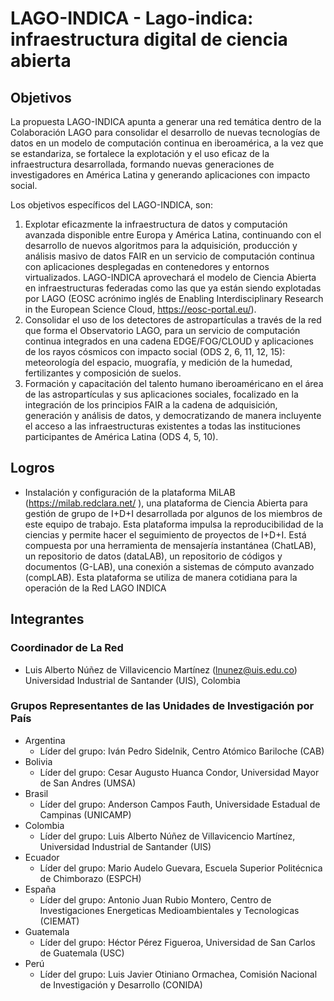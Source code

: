# LAGO-INDICA - Lago-indica: infraestructura digital de ciencia abierta

## Objetivos

La propuesta LAGO-INDICA apunta a generar una red temática dentro de la Colaboración LAGO para consolidar el desarrollo de nuevas tecnologías de datos en un modelo de computación continua en iberoamérica, a la vez que se estandariza, se fortalece la explotación y el uso eficaz de la infraestructura desarrollada, formando nuevas generaciones de investigadores en América Latina y generando aplicaciones con impacto social.

Los objetivos específicos del LAGO-INDICA, son:

1. Explotar eficazmente la infraestructura de datos y computación avanzada disponible entre Europa y América Latina, continuando con el desarrollo de nuevos algoritmos para la adquisición, producción y análisis masivo de datos FAIR en un servicio de computación continua con aplicaciones desplegadas en contenedores y entornos virtualizados. LAGO-INDICA aprovechará el modelo de Ciencia Abierta en infraestructuras federadas como las que ya están siendo explotadas por LAGO (EOSC acrónimo inglés de Enabling Interdisciplinary Research in the European Science Cloud, https://eosc-portal.eu/).
2. Consolidar el uso de los detectores de astropartículas a través de la red que forma el Observatorio LAGO, para un servicio de computación continua integrados  en una cadena EDGE/FOG/CLOUD y aplicaciones de los rayos cósmicos con impacto social (ODS 2, 6, 11, 12, 15): meteorología del espacio, muografía, y medición de la humedad, fertilizantes y composición de suelos.
3. Formación y capacitación del talento humano iberoaméricano en el área de las astropartículas y sus aplicaciones sociales, focalizado en la integración de los principios FAIR a la cadena de adquisición, generación y análisis de datos, y democratizando de manera incluyente el acceso a las infraestructuras existentes a todas las instituciones participantes de América Latina (ODS 4, 5, 10).

## Logros

- Instalación y configuración de la plataforma MiLAB (https://milab.redclara.net/ ), una plataforma de Ciencia Abierta para gestión de grupo de I+D+I desarrollada por algunos de los miembros de este equipo de trabajo. Esta plataforma impulsa la reproducibilidad de la ciencias y permite hacer el seguimiento de proyectos de I+D+I. Está compuesta por una herramienta de mensajería instantánea (ChatLAB), un repositorio de datos (dataLAB), un repositorio de códigos y documentos (G-LAB), una conexión a sistemas de cómputo avanzado (compLAB). Esta plataforma se utiliza de manera cotidiana para la operación de la Red LAGO INDICA

## Integrantes

### Coordinador de La Red

- Luis Alberto Núñez de Villavicencio Martínez ([lnunez@uis.edu.co](mailto:lnunez@uis.edu.co))  
  Universidad Industrial de Santander (UIS), Colombia

### Grupos Representantes de las Unidades de Investigación por País

- Argentina
    - Líder del grupo: Iván Pedro Sidelnik, Centro Atómico Bariloche (CAB)
- Bolivia
    - Líder del grupo: Cesar Augusto Huanca Condor, Universidad Mayor de San Andres (UMSA)
- Brasil
    - Líder del grupo: Anderson Campos Fauth, Universidade Estadual de Campinas (UNICAMP)
- Colombia
    - Líder del grupo: Luis Alberto Núñez de Villavicencio Martínez, Universidad Industrial de Santander (UIS)
- Ecuador
    - Líder del grupo: Mario Audelo Guevara, Escuela Superior Politécnica de Chimborazo (ESPCH)
- España
    - Líder del grupo: Antonio Juan Rubio Montero, Centro de Investigaciones Energeticas Medioambientales y Tecnologicas (CIEMAT)
- Guatemala
    - Líder del grupo: Héctor Pérez Figueroa, Universidad de San Carlos de Guatemala (USC)
- Perú
    - Líder del grupo: Luis Javier Otiniano Ormachea, Comisión Nacional de Investigación y Desarrollo (CONIDA)

    

